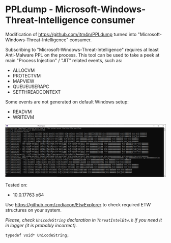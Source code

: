 # PPLdump - Microsoft-Windows-Threat-Intelligence consumer

Modification of https://github.com/itm4n/PPLdump turned into "Microsoft-Windows-Threat-Intelligence" consumer.

Subscribing to "Microsoft-Windows-Threat-Intelligence" requires at least Anti-Malware PPL on the process.
This tool can be used to take a peek at main "Process Injection" / "JIT" related events, such as:

* ALLOCVM
* PROTECTVM
* MAPVIEW
* QUEUEUSERAPC
* SETTHREADCONTEXT

Some events are not generated on default Windows setup:
* READVM
* WRITEVM

<p align="center">
  <img src="preview.png">
</p>

Tested on:
* 10.0.17763 x64

Use https://github.com/zodiacon/EtwExplorer to check required ETW structures on your system.

*Please, check `UnicodeString` declaration in `ThreatIntelEtw.h` if you need it in logger (it is probably incorrect).*
```
typedef void* UnicodeString;
```
